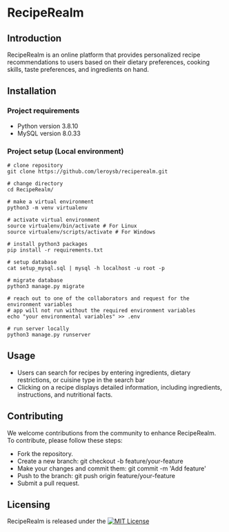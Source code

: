 # RecipeRealm

## Introduction
RecipeRealm is an online platform that provides personalized recipe recommendations to users based on their dietary preferences, cooking skills, taste preferences, and ingredients on hand.

## Installation
### Project requirements
* Python version 3.8.10
* MySQL version 8.0.33

### Project setup (Local environment)
```
# clone repository
git clone https://github.com/leroysb/reciperealm.git

# change directory
cd RecipeRealm/

# make a virtual environment
python3 -m venv virtualenv

# activate virtual environment
source virtualenv/bin/activate # For Linux
source virtualenv/scripts/activate # For Windows

# install python3 packages
pip install -r requirements.txt

# setup database
cat setup_mysql.sql | mysql -h localhost -u root -p

# migrate database
python3 manage.py migrate

# reach out to one of the collaborators and request for the environment variables
# app will not run without the required environment variables
echo "your environmental variables" >> .env

# run server locally
python3 manage.py runserver
```
## Usage
* Users can search for recipes by entering ingredients, dietary restrictions, or cuisine type in the search bar
* Clicking on a recipe displays detailed information, including ingredients, instructions, and nutritional facts.

## Contributing
We welcome contributions from the community to enhance RecipeRealm. To contribute, please follow these steps:

* Fork the repository.
* Create a new branch: git checkout -b feature/your-feature
* Make your changes and commit them: git commit -m 'Add feature'
* Push to the branch: git push origin feature/your-feature
* Submit a pull request.
## Licensing
RecipeRealm is released under the [![MIT License](https://img.shields.io/badge/License-MIT-yellow.svg)](https://opensource.org/licenses/MIT)
